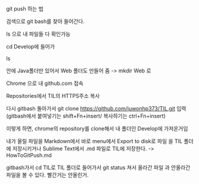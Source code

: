 git push 하는 법

검색으로 git bash를 찾아 들어간다.

ls 으로 내 파일들 다 확인가능

cd Develop에 들어가

ls

안에 Java폴더만 있어서 Web 폴더도 만들어 줌 -> mkdir Web 로

Chrome 으로 내 github.com 접속

Repositories에서 TIL의 HTTPS주소 복사

다시 gitbash 돌아가서
git clone https://github.com/juwonhp373/TIL.git 입력(gitbash에서 붙여넣기는 shift+Fn+insert/ 복사하기는 ctrl+Fn+insert)

이렇게 하면, chrome의 repository를 clone해서 내 폴더인 Develop에 가져온거임

내가 올릴 파일을 Markdown에서 바로 menu에서 Export to disk로 파일 을 TIL 폴더에 저장시키거나 Sublime Text에서 .md 파일로 TIL에 저장한다.
-> HowToGitPush.md

gitbash가서 cd TIL로 TIL 폴더로 들어가서 git status 쳐서 올라간 파일 과 안올라간 파일을 볼 수 있다. 빨간거는 안올린거.
